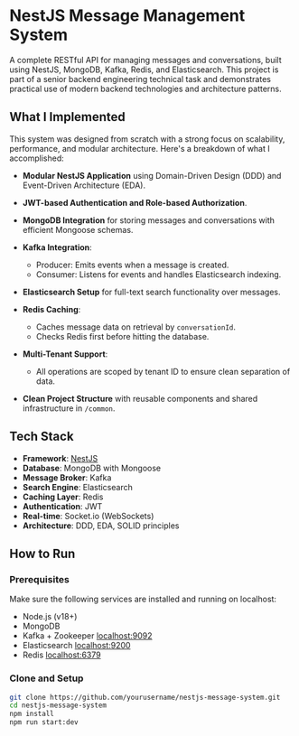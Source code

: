 # NestJS Message Management System

A complete RESTful API for managing messages and conversations, built using NestJS, MongoDB, Kafka, Redis, and Elasticsearch. This project is part of a senior backend engineering technical task and demonstrates practical use of modern backend technologies and architecture patterns.

## What I Implemented

This system was designed from scratch with a strong focus on scalability, performance, and modular architecture. Here's a breakdown of what I accomplished:

- **Modular NestJS Application** using Domain-Driven Design (DDD) and Event-Driven Architecture (EDA).
- **JWT-based Authentication and Role-based Authorization**.
- **MongoDB Integration** for storing messages and conversations with efficient Mongoose schemas.
- **Kafka Integration**:
  - Producer: Emits events when a message is created.
  - Consumer: Listens for events and handles Elasticsearch indexing.
- **Elasticsearch Setup** for full-text search functionality over messages.
- **Redis Caching**:
  - Caches message data on retrieval by `conversationId`.
  - Checks Redis first before hitting the database.

- **Multi-Tenant Support**:
  - All operations are scoped by tenant ID to ensure clean separation of data.
- **Clean Project Structure** with reusable components and shared infrastructure in `/common`.

## Tech Stack

- **Framework**: [NestJS](https://nestjs.com)
- **Database**: MongoDB with Mongoose
- **Message Broker**: Kafka
- **Search Engine**: Elasticsearch
- **Caching Layer**: Redis
- **Authentication**: JWT
- **Real-time**: Socket.io (WebSockets)
- **Architecture**: DDD, EDA, SOLID principles

## How to Run

### Prerequisites

Make sure the following services are installed and running on localhost:

- Node.js (v18+)
- MongoDB   
- Kafka + Zookeeper   <localhost:9092>
- Elasticsearch       <localhost:9200>
- Redis               <localhost:6379>

### Clone and Setup

```bash
git clone https://github.com/yourusername/nestjs-message-system.git
cd nestjs-message-system
npm install
npm run start:dev
